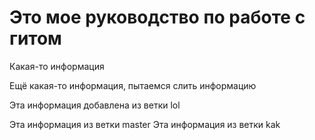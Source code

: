 # Это мое руководство по работе с гитом

Какая-то информация

Ещё какая-то информация, пытаемся слить информацию

Эта информация добавлена из ветки lol


Эта информация из ветки master
Эта информация из ветки kak

